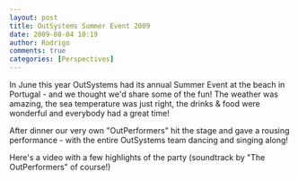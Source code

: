 ```yaml
---
layout: post
title: OutSystems Summer Event 2009
date: 2009-08-04 10:19
author: Rodrigo
comments: true
categories: [Perspectives]
---
```

In June this year OutSystems had its annual Summer Event at the beach in Portugal - and we thought we'd share some of the fun! The weather was amazing, the sea temperature was just right, the drinks &amp; food were wonderful and everybody had a great time!

After dinner our very own "OutPerformers" hit the stage and gave a rousing performance - with the entire OutSystems team dancing and singing along!<!--more-->

Here's a video with a few highlights of the party (soundtrack by "The OutPerformers" of course!)

<object width="560" height="340" classid="clsid:d27cdb6e-ae6d-11cf-96b8-444553540000" codebase="http://download.macromedia.com/pub/shockwave/cabs/flash/swflash.cab#version=6,0,40,0"><param name="allowFullScreen" value="true" /><param name="allowscriptaccess" value="always" /><param name="src" value="http://www.youtube.com/v/ae-td6vIb7k&amp;hl=en&amp;fs=1&amp;rel=0" /><param name="allowfullscreen" value="true" /><embed width="560" height="340" type="application/x-shockwave-flash" src="http://www.youtube.com/v/ae-td6vIb7k&amp;hl=en&amp;fs=1&amp;rel=0" allowFullScreen="true" allowscriptaccess="always" allowfullscreen="true" /></object>
